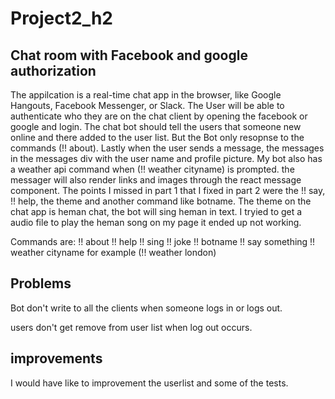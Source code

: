 # Project2_h2

## Chat room with Facebook and google authorization 

The appilcation is a real-time chat app in the browser, like Google Hangouts, 
Facebook Messenger, or Slack. The User will be able to authenticate who they
are on the chat client by opening the facebook or google and login. 
The chat bot should tell the users that someone new online and there added to 
the user list. But the Bot only resopnse to the commands (!! about). Lastly 
when the user sends a message, the messages in the messages div with the 
user name and profile picture. My bot also has a weather api command  when
(!! weather cityname) is prompted. the messager will also render links and images
through the react message component.
    The points I missed in part 1 that I fixed in part 2 were the !! say, 
!! help, the theme and another command like botname. The theme on the 
chat app is heman chat, the bot will sing heman in text. 
    I tryied to get a audio file to play the heman song on my page it ended up
not working.

Commands are:
!! about
!! help
!! sing
!! joke
!! botname
!! say something
!! weather cityname 
for example (!! weather london)

## Problems


Bot don't write to all the clients when someone logs in or logs out.

users don't get remove from user list when log out occurs.

## improvements


I would have like to improvement the userlist and some of the tests.
